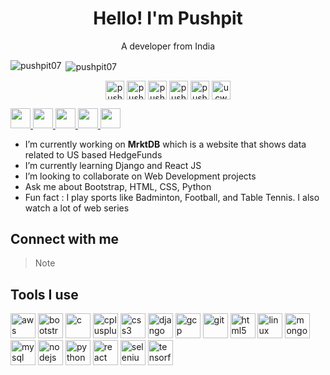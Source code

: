 <h1 align="center">Hello! I'm Pushpit</h1>

<p align="center">A developer from India</p>


<p><img align="left" src="https://github-readme-stats.vercel.app/api/top-langs/?username=pushpit07&layout=compact" alt="pushpit07" /></p>  
  
<p>&nbsp;<img align="center" src="https://github-readme-stats.vercel.app/api?username=pushpit07&show_icons=true" alt="pushpit07" /></p>  
  
<p align="center">  
<a href="https://dev.to/pushpit07" target="blank"><img align="center" src="https://cdn.jsdelivr.net/npm/simple-icons@3.0.1/icons/dev-dot-to.svg" alt="pushpit07" height="30" width="30" /></a>  
<a href="https://twitter.com/pushpit14" target="blank"><img align="center" src="https://cdn.jsdelivr.net/npm/simple-icons@3.0.1/icons/twitter.svg" alt="pushpit14" height="30" width="30" /></a>  
<a href="https://linkedin.com/in/pushpit-bhardwaj" target="blank"><img align="center" src="https://cdn.jsdelivr.net/npm/simple-icons@3.0.1/icons/linkedin.svg" alt="pushpit-bhardwaj" height="30" width="30" /></a>  
<a href="https://fb.com/pushpit.bhardwaj.7" target="blank"><img align="center" src="https://cdn.jsdelivr.net/npm/simple-icons@3.0.1/icons/facebook.svg" alt="pushpit.bhardwaj.7" height="30" width="30" /></a>  
<a href="https://instagram.com/pushpit._.07" target="blank"><img align="center" src="https://cdn.jsdelivr.net/npm/simple-icons@3.0.1/icons/instagram.svg" alt="pushpit._.07" height="30" width="30" /></a>  
<a href="https://www.youtube.com/c/ucw4sg-bh3h1carcvawabzlq" target="blank"><img align="center" src="https://cdn.jsdelivr.net/npm/simple-icons@3.0.1/icons/youtube.svg" alt="ucw4sg-bh3h1carcvawabzlq" height="30" width="30" /></a>  
</p>

<a href="https://www.linkedin.com/in/pushpit-bhardwaj/">
  <img height="32" width="32" src="https://cdn.jsdelivr.net/npm/simple-icons@v3/icons/linkedin.svg" />
</a>
<a href="https://www.youtube.com/channel/UCw4SG-Bh3H1cARcvaWabzlQ/videos">
  <img height="32" width="32" src="https://cdn.jsdelivr.net/npm/simple-icons@v3/icons/youtube.svg" />
</a>
<a href="https://www.facebook.com/pushpit.bhardwaj.7/">
  <img height="32" width="32" src="https://cdn.jsdelivr.net/npm/simple-icons@v3/icons/facebook.svg" />
</a>
<a href="https://www.instagram.com/pushpit._.07/">
  <img height="32" width="32" src="https://cdn.jsdelivr.net/npm/simple-icons@v3/icons/instagram.svg" />
</a>
<a href="mailto: pushpit07@gmail.com">
  <img height="32" width="32" src="https://cdn.jsdelivr.net/npm/simple-icons@v3/icons/gmail.svg" />
</a>


* I’m currently working on **MrktDB** which is a website that shows data related to US based HedgeFunds
* I’m currently learning Django and React JS
* I’m looking to collaborate on Web Development projects
* Ask me about Bootstrap, HTML, CSS, Python
* Fun fact : I play sports like Badminton, Football, and Table Tennis. I also watch a lot of web series

## Connect with me
> Note

## Tools I use

<p align="left"><img src="https://devicons.github.io/devicon/devicon.git/icons/amazonwebservices/amazonwebservices-original-wordmark.svg" alt="aws" width="40" height="40"/> <img src="https://devicons.github.io/devicon/devicon.git/icons/bootstrap/bootstrap-plain.svg" alt="bootstrap" width="40" height="40"/> <img src="https://devicons.github.io/devicon/devicon.git/icons/c/c-original.svg" alt="c" width="40" height="40"/> <img src="https://devicons.github.io/devicon/devicon.git/icons/cplusplus/cplusplus-original.svg" alt="cplusplus" width="40" height="40"/> <img src="https://devicons.github.io/devicon/devicon.git/icons/css3/css3-original-wordmark.svg" alt="css3" width="40" height="40"/> <img src="https://devicons.github.io/devicon/devicon.git/icons/django/django-original.svg" alt="django" width="40" height="40"/> <img src="https://www.vectorlogo.zone/logos/google_cloud/google_cloud-icon.svg" alt="gcp" width="40" height="40"/> <img src="https://www.vectorlogo.zone/logos/git-scm/git-scm-icon.svg" alt="git" width="40" height="40"/> <img src="https://devicons.github.io/devicon/devicon.git/icons/html5/html5-original-wordmark.svg" alt="html5" width="40" height="40"/> <img src="https://devicons.github.io/devicon/devicon.git/icons/linux/linux-original.svg" alt="linux" width="40" height="40"/> <img src="https://devicons.github.io/devicon/devicon.git/icons/mongodb/mongodb-original-wordmark.svg" alt="mongodb" width="40" height="40"/> <img src="https://devicons.github.io/devicon/devicon.git/icons/mysql/mysql-original-wordmark.svg" alt="mysql" width="40" height="40"/> <img src="https://devicons.github.io/devicon/devicon.git/icons/nodejs/nodejs-original-wordmark.svg" alt="nodejs" width="40" height="40"/> <img src="https://devicons.github.io/devicon/devicon.git/icons/python/python-original.svg" alt="python" width="40" height="40"/> <img src="https://devicons.github.io/devicon/devicon.git/icons/react/react-original-wordmark.svg" alt="react" width="40" height="40"/> <img src="https://raw.githubusercontent.com/detain/svg-logos/780f25886640cef088af994181646db2f6b1a3f8/svg/selenium-logo.svg" alt="selenium" width="40" height="40"/> <img src="https://www.vectorlogo.zone/logos/tensorflow/tensorflow-icon.svg" alt="tensorflow" width="40" height="40"/></p>  
  
